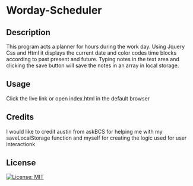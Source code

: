 # Worday-Scheduler

## Description

This program acts a planner for hours during the work day. Using Jquery Css and Html it displays the current date and color codes time blocks according to past present and future. Typing notes in the text area and clicking the save button will save the notes in an array in local storage.




## Usage

Click the live link or open index.html in the default browser

## Credits
I would like to credit austin from askBCS for helping me with my saveLocalStorage function and myself for creating the logic used for user interactionk
## License

[![License: MIT](https://img.shields.io/badge/License-MIT-yellow.svg)](https://opensource.org/licenses/MIT)
